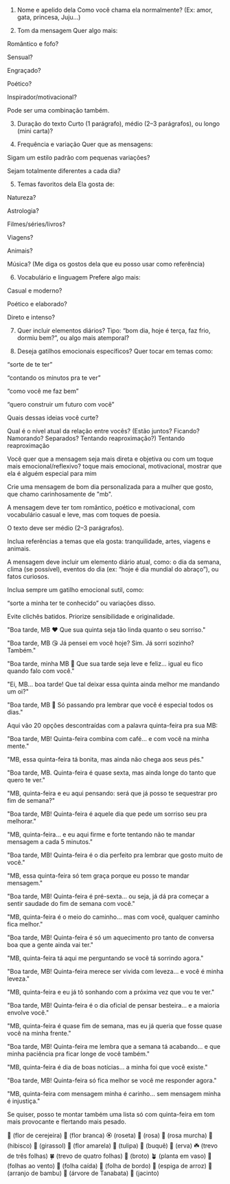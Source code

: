 1. Nome e apelido dela
Como você chama ela normalmente? (Ex: amor, gata, princesa, Juju...)

2. Tom da mensagem
Quer algo mais:

Romântico e fofo?

Sensual?

Engraçado?

Poético?

Inspirador/motivacional?

Pode ser uma combinação também.

3. Duração do texto
Curto (1 parágrafo), médio (2–3 parágrafos), ou longo (mini carta)?

4. Frequência e variação
Quer que as mensagens:

Sigam um estilo padrão com pequenas variações?

Sejam totalmente diferentes a cada dia?

5. Temas favoritos dela
Ela gosta de:

Natureza?

Astrologia?

Filmes/séries/livros?

Viagens?

Animais?

Música?
(Me diga os gostos dela que eu posso usar como referência)

6. Vocabulário e linguagem
Prefere algo mais:

Casual e moderno?

Poético e elaborado?

Direto e intenso?

7. Quer incluir elementos diários?
Tipo: “bom dia, hoje é terça, faz frio, dormiu bem?”, ou algo mais atemporal?

8. Deseja gatilhos emocionais específicos?
Quer tocar em temas como:

“sorte de te ter”

“contando os minutos pra te ver”

“como você me faz bem”

“quero construir um futuro com você”

Quais dessas ideias você curte?

Qual é o nível atual da relação entre vocês? (Estão juntos? Ficando? Namorando? Separados? Tentando reaproximação?) Tentando reaproximação

Você quer que a mensagem seja mais direta e objetiva ou com um toque mais emocional/reflexivo? toque mais emocional, motivacional, mostrar que ela é alguém especial para mim


Crie uma mensagem de bom dia personalizada para a mulher que gosto, que chamo carinhosamente de "mb".

A mensagem deve ter tom romântico, poético e motivacional, com vocabulário casual e leve, mas com toques de poesia.

O texto deve ser médio (2–3 parágrafos).

Inclua referências a temas que ela gosta: tranquilidade, artes, viagens e animais.

A mensagem deve incluir um elemento diário atual, como: o dia da semana, clima (se possível), eventos do dia (ex: “hoje é dia mundial do abraço”), ou fatos curiosos.

Inclua sempre um gatilho emocional sutil, como:

“sorte a minha ter te conhecido” ou variações disso.

Evite clichês batidos. Priorize sensibilidade e originalidade.

"Boa tarde, MB ❤️ Que sua quinta seja tão linda quanto o seu sorriso."

"Boa tarde, MB 😘 Já pensei em você hoje? Sim. Já sorri sozinho? Também."

"Boa tarde, minha MB 💛 Que sua tarde seja leve e feliz… igual eu fico quando falo com você."

"Ei, MB… boa tarde! Que tal deixar essa quinta ainda melhor me mandando um oi?"

"Boa tarde, MB 🌹 Só passando pra lembrar que você é especial todos os dias."

Aqui vão 20 opções descontraídas com a palavra quinta-feira pra sua MB:

"Boa tarde, MB! Quinta-feira combina com café… e com você na minha mente."

"MB, essa quinta-feira tá bonita, mas ainda não chega aos seus pés."

"Boa tarde, MB. Quinta-feira é quase sexta, mas ainda longe do tanto que quero te ver."

"MB, quinta-feira e eu aqui pensando: será que já posso te sequestrar pro fim de semana?"

"Boa tarde, MB! Quinta-feira é aquele dia que pede um sorriso seu pra melhorar."

"MB, quinta-feira… e eu aqui firme e forte tentando não te mandar mensagem a cada 5 minutos."

"Boa tarde, MB! Quinta-feira é o dia perfeito pra lembrar que gosto muito de você."

"MB, essa quinta-feira só tem graça porque eu posso te mandar mensagem."

"Boa tarde, MB! Quinta-feira é pré-sexta… ou seja, já dá pra começar a sentir saudade do fim de semana com você."

"MB, quinta-feira é o meio do caminho… mas com você, qualquer caminho fica melhor."

"Boa tarde, MB! Quinta-feira é só um aquecimento pro tanto de conversa boa que a gente ainda vai ter."

"MB, quinta-feira tá aqui me perguntando se você tá sorrindo agora."

"Boa tarde, MB! Quinta-feira merece ser vivida com leveza… e você é minha leveza."

"MB, quinta-feira e eu já tô sonhando com a próxima vez que vou te ver."

"Boa tarde, MB! Quinta-feira é o dia oficial de pensar besteira… e a maioria envolve você."

"MB, quinta-feira é quase fim de semana, mas eu já queria que fosse quase você na minha frente."

"Boa tarde, MB! Quinta-feira me lembra que a semana tá acabando… e que minha paciência pra ficar longe de você também."

"MB, quinta-feira é dia de boas notícias… a minha foi que você existe."

"Boa tarde, MB! Quinta-feira só fica melhor se você me responder agora."

"MB, quinta-feira com mensagem minha é carinho… sem mensagem minha é injustiça."

Se quiser, posso te montar também uma lista só com quinta-feira em tom mais provocante e flertando mais pesado.

🌸 (flor de cerejeira)
💮 (flor branca)
🏵️ (roseta)
🌹 (rosa)
🥀 (rosa murcha)
🌺 (hibisco)
🌻 (girassol)
🌼 (flor amarela)
🌷 (tulipa)
💐 (buquê)
🌿 (erva)
☘️ (trevo de três folhas)
🍀 (trevo de quatro folhas)
🌱 (broto)
🪴 (planta em vaso)
🍃 (folhas ao vento)
🍂 (folha caída)
🍁 (folha de bordo)
🌾 (espiga de arroz)
🎍 (arranjo de bambu)
🎋 (árvore de Tanabata)
🪻 (jacinto)




